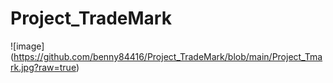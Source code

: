 # Project_TradeMark
![image] (https://github.com/benny84416/Project_TradeMark/blob/main/Project_Tmark.jpg?raw=true)
